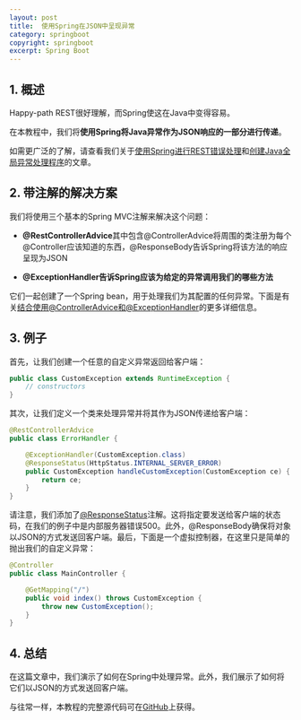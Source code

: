 ```yaml
---
layout: post
title:  使用Spring在JSON中呈现异常
category: springboot
copyright: springboot
excerpt: Spring Boot
---
```


## 1. 概述

Happy-path REST很好理解，而Spring使这在Java中变得容易。

在本教程中，我们将**使用Spring将Java异常作为JSON响应的一部分进行传递**。

如需更广泛的了解，请查看我们关于[使用Spring进行REST错误处理](https://www.baeldung.com/exception-handling-for-rest-with-spring)和[创建Java全局异常处理程序](https://www.baeldung.com/java-global-exception-handler)的文章。

## 2. 带注解的解决方案

我们将使用三个基本的Spring MVC注解来解决这个问题：

+ **@RestControllerAdvice**其中包含@ControllerAdvice将周围的类注册为每个@Controller应该知道的东西，@ResponseBody告诉Spring将该方法的响应呈现为JSON

+ **@ExceptionHandler告诉Spring应该为给定的异常调用我们的哪些方法**

它们一起创建了一个Spring bean，用于处理我们为其配置的任何异常。下面是有关[结合使用@ControllerAdvice和@ExceptionHandler](https://www.baeldung.com/exception-handling-for-rest-with-spring#controlleradvice)的更多详细信息。

## 3. 例子

首先，让我们创建一个任意的自定义异常返回给客户端：

```java
public class CustomException extends RuntimeException {
    // constructors
}
```

其次，让我们定义一个类来处理异常并将其作为JSON传递给客户端：

```java
@RestControllerAdvice
public class ErrorHandler {

    @ExceptionHandler(CustomException.class)
    @ResponseStatus(HttpStatus.INTERNAL_SERVER_ERROR)
    public CustomException handleCustomException(CustomException ce) {
        return ce;
    }
}
```

请注意，我们添加了[@ResponseStatus](https://www.baeldung.com/spring-response-status#error-handling)注解。这将指定要发送给客户端的状态码，在我们的例子中是内部服务器错误500。此外，@ResponseBody确保将对象以JSON的方式发送回客户端。最后，下面是一个虚拟控制器，在这里只是简单的抛出我们的自定义异常：

```java
@Controller
public class MainController {

    @GetMapping("/")
    public void index() throws CustomException {
        throw new CustomException();
    }
}
```

## 4. 总结

在这篇文章中，我们演示了如何在Spring中处理异常。此外，我们展示了如何将它们以JSON的方式发送回客户端。

与往常一样，本教程的完整源代码可在[GitHub](https://github.com/tuyucheng7/taketoday-tutorial4j/tree/master/spring-boot-modules/spring-boot-data-1)上获得。